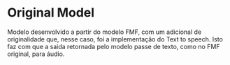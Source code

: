# Original Model

Modelo desenvolvido a partir do modelo FMF, com um adicional de originalidade que, nesse caso, foi a implementação do Text to speech. Isto faz com que a saida retornada pelo modelo passe de texto, como no FMF original, para áudio.
